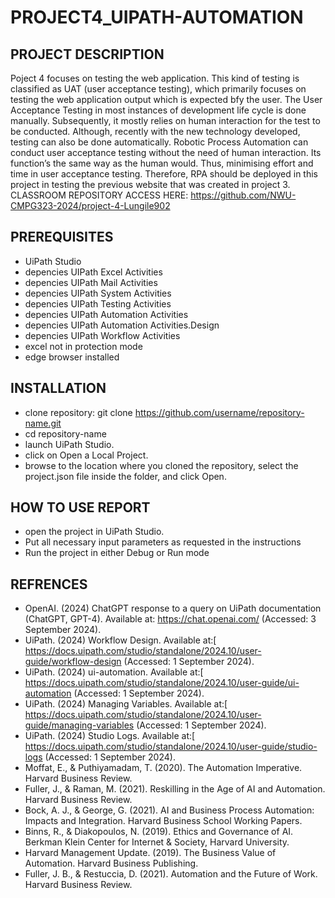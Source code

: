 # PROJECT4_UIPATH-AUTOMATION

## PROJECT DESCRIPTION
Poject 4 focuses on testing the web application. This kind of testing is classified as UAT (user acceptance testing), which primarily focuses on testing the web application output which is expected bfy the user. The User Acceptance Testing in most instances of development life cycle is done manually. Subsequently, it mostly relies on human interaction for the test to be conducted. Although, recently with the new technology developed, testing can also be done automatically. Robotic Process Automation can conduct user acceptance testing without the need of human interaction. Its function’s the same way as the human would. Thus, minimising effort and time in user acceptance testing. Therefore, RPA should be deployed in this project in testing the previous website that was created in project 3.
CLASSROOM REPOSITORY ACCESS HERE: https://github.com/NWU-CMPG323-2024/project-4-Lungile902

## PREREQUISITES
- UiPath Studio
- depencies UIPath Excel Activities
- depencies UIPath Mail Activities
- depencies UIPath System Activities
- depencies UIPath Testing Activities
- depencies UIPath Automation Activities
- depencies UIPath Automation Activities.Design
- depencies UIPath Workflow Activities
- excel not in protection mode
- edge browser installed
  
## INSTALLATION
- clone repository: git clone https://github.com/username/repository-name.git
- cd repository-name
- launch UiPath Studio.
- click on Open a Local Project.
- browse to the location where you cloned the repository, select the project.json file inside the folder, and click Open.

## HOW TO USE REPORT
- open the project in UiPath Studio.
- Put all necessary input parameters as requested in the instructions
- Run the project in either Debug or Run mode

## REFRENCES
- OpenAI. (2024) ChatGPT response to a query on UiPath documentation (ChatGPT, GPT-4). Available at: https://chat.openai.com/ (Accessed: 3 September 2024).
- UiPath. (2024) Workflow Design. Available at:[ https://docs.uipath.com/studio/standalone/2024.10/user-guide/workflow-design (Accessed: 1 September 2024).
- UiPath. (2024) ui-automation. Available at:[ https://docs.uipath.com/studio/standalone/2024.10/user-guide/ui-automation (Accessed: 1 September 2024).
- UiPath. (2024) Managing Variables. Available at:[ https://docs.uipath.com/studio/standalone/2024.10/user-guide/managing-variables (Accessed: 1 September 2024).
- UiPath. (2024) Studio Logs. Available at:[ https://docs.uipath.com/studio/standalone/2024.10/user-guide/studio-logs (Accessed: 1 September 2024).
- Moffat, E., & Puthiyamadam, T. (2020). The Automation Imperative. Harvard Business Review.
- Fuller, J., & Raman, M. (2021). Reskilling in the Age of AI and Automation. Harvard Business Review.
- Bock, A. J., & George, G. (2021). AI and Business Process Automation: Impacts and Integration. Harvard Business School Working Papers.
- Binns, R., & Diakopoulos, N. (2019). Ethics and Governance of AI. Berkman Klein Center for Internet & Society, Harvard University.
- Harvard Management Update. (2019). The Business Value of Automation. Harvard Business Publishing.
- Fuller, J. B., & Restuccia, D. (2021). Automation and the Future of Work. Harvard Business Review.
